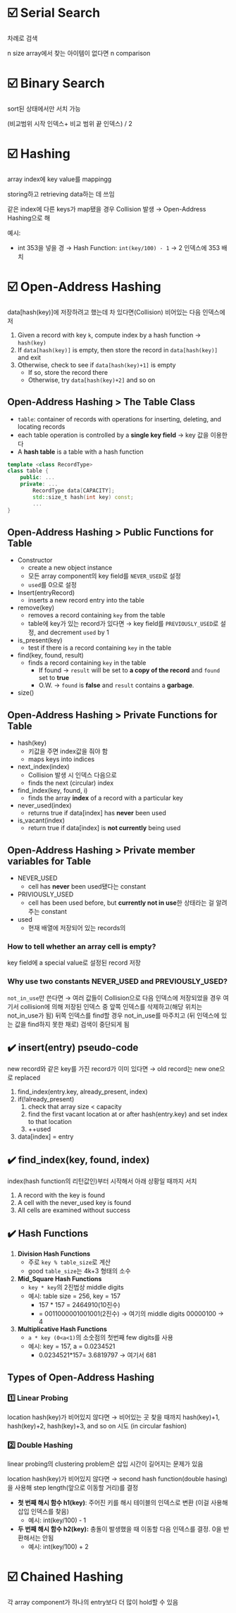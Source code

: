 # ☑️ Serial Search

차례로 검색

n size array에서 찾는 아이템이 없다면 n comparison

# ☑️ Binary Search

sort된 상태에서만 서치 가능

(비교범위 시작 인덱스+ 비교 범위 끝 인덱스) / 2

# ☑️ Hashing

array index에 key value를 mappingg

storing하고 retrieving data하는 데 쓰임

같은 index에 다른 keys가 map됐을 경우 Collision 발생 → Open-Address Hashing으로 해

예시:

- int 353을 넣을 경 → Hash Function: `int(key/100) - 1` → 2 인덱스에 353 배치

# ☑️ Open-Address Hashing

data[hash(key)]에 저장하려고 했는데 차 있다면(Collision) 비어있는 다음 인덱스에 저

1. Given a record with key `k`, compute index by a hash function → `hash(key)`
2. If `data[hash(key)]` is empty, then store the record in `data[hash(key)]` and exit
3. Otherwise, check to see if `data[hash(key)+1]` is empty
    - If so, store the record there
    - Otherwise, try `data[hash(key)+2]` and so on

## Open-Address Hashing > The Table Class

- `table`: container of records with operations for inserting, deleting, and locating records
- each table operation is controlled by a **single key field** → key 값을 이용한다
- A **hash table** is a table with a hash function

```cpp
template <class RecordType>
class table {
	public: ...
	private: ...
		RecordType data[CAPACITY];
		std::size_t hash(int key) const;
		...
}
```

## Open-Address Hashing > Public Functions for Table

- Constructor
    - create a new object instance
    - 모든 array component의 key field를 `NEVER_USED`로 설정
    - `used`를 0으로 설정
- Insert(entryRecord)
    - inserts a new record entry into the table
- remove(key)
    - removes a record containing `key` from the table
    - table에 key가 있는 record가 있다면 →  key field를 `PREVIOUSLY_USED`로 설정, and decrement `used` by 1
- is_present(key)
    - test if there is a record containing `key` in the table
- find(key, found, result)
    - finds a record containing `key` in the table
        - If found → `result` will be set to **a copy of the record** and `found` set to **true**
        - O.W. → `found` is **false** and `result` contains a **garbage**.
- size()

## Open-Address Hashing > Private Functions for Table

- hash(key)
    - 키값을 주면 index값을 줘야 함
    - maps keys into indices
- next_index(index)
    - Collision 발생 시 인덱스 다음으로
    - finds the next (circular) index
- find_index(key, found, i)
    - finds the array **index** of a record with a particular key
- never_used(index)
    - returns true if data[index] has **never** been used
- is_vacant(index)
    - return true if data[index] is **not currently** being used

## Open-Address Hashing > Private member variables for Table

- NEVER_USED
    - cell has **never** been used됐다는 constant
- PRIVIOUSLY_USED
    - cell has been used before, but **currently not in use**한 상태라는 걸 알려주는 constant
- used
    - 현재 배열에 저장되어 있는 records의

### How to tell whether an array cell is empty?

key field에 a special value로 설정된 record 저장

### Why use two constants NEVER_USED and PREVIOUSLY_USED?

`not_in_use`만 쓴다면 → 여러 값들이 Collision으로 다음 인덱스에 저장되었을 경우 여기서 collision에 의해 저장된 인덱스 중 앞쪽 인덱스를 삭제하고(해당 위치는 not_in_use가 됨) 뒤쪽 인덱스를 find할 경우 not_in_use를 마주치고 (뒤 인덱스에 있는 값을 find하지 못한 채로) 검색이 중단되게 됨

## ✔️ insert(entry) pseudo-code

new record와 같은 key를 가진 record가 이미 있다면 → old record는 new one으로 replaced

1. find_index(entry.key, already_present, index)
2. if(!already_present)
    1. check that array size < capacity
    2. find the first vacant location at or after hash(entry.key) and set index to that location
    3. ++used
3. data[index] = entry

## ✔️ find_index(key, found, index)

index(hash function의 리턴값인)부터 시작해서 아래 상황일 때까지 서치

1. A record with the key is found
2. A cell with the never_used key is found
3. All cells are examined without success

## ✔️ Hash Functions

1. **Division Hash Functions**
    - 주로 `key % table_size`로 계산
    - good `table_size`는 4k+3 형태의 소수
2. **Mid_Square Hash Functions**
    - `key * key`의 2진법상 middle digits
    - 예시: table size = 256, key = 157
        - 157 * 157 = 2464910(10진수)
        - = 0011000001001001(2진수) → 여기의 middle digits 00000100 → 4
3. **Multiplicative Hash Functions**
    - `a * key (0<a<1)`의 소숫점의 첫번째 few digits를 사용
    - 예시: key = 157, a = 0.0234521
        - 0.0234521*157= 3.6819797 → 여기서 681

## Types of Open-Address Hashing

### 1️⃣ Linear Probing

location hash(key)가 비어있지 않다면 → 비어있는 곳 찾을 때까지 hash(key)+1, hash(key)+2, hash(key)+3, and so on 시도 (in circular fashion)

### 2️⃣ Double Hashing

linear probing의 clustering problem은 삽입 시간이 길어지는 문제가 있음

location hash(key)가 비어있지 않다면 → second hash function(double hasing)을 사용해 step length(앞으로 이동할 거리)를 결정

- **첫 번째 해시 함수 h1(key)**: 주어진 키를 해시 테이블의 인덱스로 변환 (이걸 사용해 삽입 인덱스를 찾음)
    - 예시: int(key/100) - 1
- **두 번째 해시 함수 h2(key):** 충돌이 발생했을 때 이동할 다음 인덱스를 결정. 0을 반환해서는 안됨
    - 예시: int(key/100) + 2

# ☑️ Chained Hashing

각 array component가 하나의 entry보다 더 많이 hold할 수 있음